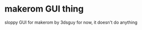makerom GUI thing
=================

sloppy GUI for makerom by 3dsguy
for now, it doesn't do anything
